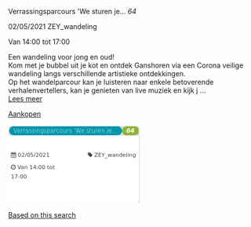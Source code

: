 Verrassingsparcours 'We sturen je... *64*

  
02/05/2021 ZEY\_wandeling  

Van 14:00 tot 17:00

  

  

Een wandeling voor jong en oud!  
Kom met je bubbel uit je kot en ontdek Ganshoren via een Corona veilige wandeling langs verschillende artistieke ontdekkingen.  
Op het wandelparcour kan je luisteren naar enkele betoverende verhalenvertellers, kan je genieten van live muziek en kijk j ...  
[Lees meer](https://tickets.vgc.be/activity/subscribe/ZEY_wandeling)

[Aankopen](https://tickets.vgc.be/ticketingActivity/subscribe/ZEY_wandeling)

![](60524.png)

[Based on this search](https://tickets.vgc.be/activity/index?&vrijeplaatsen=1&Age%5B%5D=3%2C4&entity=276)